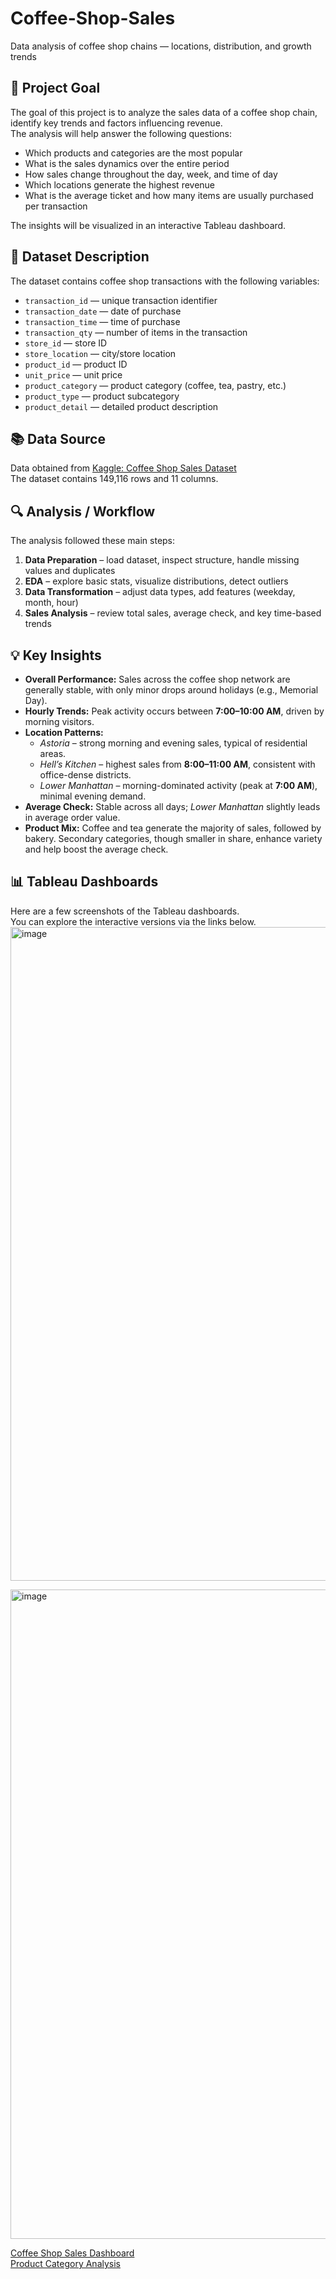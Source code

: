 # Coffee-Shop-Sales
Data analysis of coffee shop chains — locations, distribution, and growth trends


## 🎯 Project Goal
The goal of this project is to analyze the sales data of a coffee shop chain, 
identify key trends and factors influencing revenue.  
The analysis will help answer the following questions:
- Which products and categories are the most popular
- What is the sales dynamics over the entire period
- How sales change throughout the day, week, and time of day
- Which locations generate the highest revenue
- What is the average ticket and how many items are usually purchased per transaction

The insights will be visualized in an interactive Tableau dashboard.

## 🧩 Dataset Description
The dataset contains coffee shop transactions with the following variables:
- `transaction_id` — unique transaction identifier
- `transaction_date` — date of purchase
- `transaction_time` — time of purchase
- `transaction_qty` — number of items in the transaction
- `store_id` — store ID
- `store_location` — city/store location
- `product_id` — product ID
- `unit_price` — unit price
- `product_category` — product category (coffee, tea, pastry, etc.)
- `product_type` — product subcategory
- `product_detail` — detailed product description

## 📚 Data Source
Data obtained from [Kaggle: Coffee Shop Sales Dataset](https://www.kaggle.com/code/ahmedabbas757/coffee-shop-sales/input)  
The dataset contains 149,116 rows and 11 columns.  

## 🔍 Analysis / Workflow
The analysis followed these main steps:
1. **Data Preparation** – load dataset, inspect structure, handle missing values and duplicates  
2. **EDA** – explore basic stats, visualize distributions, detect outliers  
3. **Data Transformation** – adjust data types, add features (weekday, month, hour)  
4. **Sales Analysis** – review total sales, average check, and key time-based trends

## 💡 Key Insights
- **Overall Performance:** Sales across the coffee shop network are generally stable, with only minor drops around holidays (e.g., Memorial Day).  
- **Hourly Trends:** Peak activity occurs between **7:00–10:00 AM**, driven by morning visitors.  
- **Location Patterns:**  
  - *Astoria* – strong morning and evening sales, typical of residential areas.  
  - *Hell’s Kitchen* – highest sales from **8:00–11:00 AM**, consistent with office-dense districts.  
  - *Lower Manhattan* – morning-dominated activity (peak at **7:00 AM**), minimal evening demand.  
- **Average Check:** Stable across all days; *Lower Manhattan* slightly leads in average order value.  
- **Product Mix:** Coffee and tea generate the majority of sales, followed by bakery. Secondary categories, though smaller in share, enhance variety and help boost the average check.

## 📊 Tableau Dashboards  
Here are a few screenshots of the Tableau dashboards.  
You can explore the interactive versions via the links below.
<img width="1759" height="1046" alt="image" src="https://github.com/user-attachments/assets/bb0f8efd-ad47-4e02-976d-cfa2c1148fcb" />  

<img width="1759" height="1039" alt="image" src="https://github.com/user-attachments/assets/216d2920-7edb-42c5-8c68-076ab8f9c27f" />


[Coffee Shop Sales Dashboard](https://public.tableau.com/app/profile/iryna.kucheruk/viz/CoffeeShopSalesDashboard_17602039776290/SalesbyStore)  
[Product Category Analysis](https://public.tableau.com/app/profile/iryna.kucheruk/viz/ProductCategoryAnalysis_17602038496790/ProductCategoryAnalysis)
